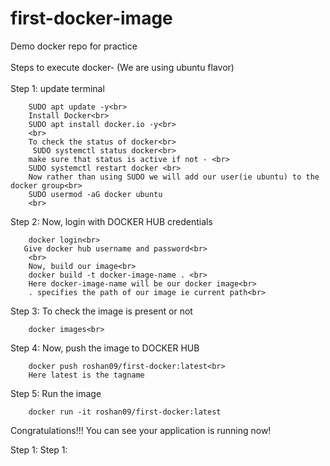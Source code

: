 # first-docker-image
Demo docker repo for practice
<br><br>
Steps to execute docker- (We are using ubuntu flavor)<br>
<br>
Step 1: update terminal<br>

        SUDO apt update -y<br>
        Install Docker<br>
        SUDO apt install docker.io -y<br>
        <br>
        To check the status of docker<br>
         SUDO systemctl status docker<br>
        make sure that status is active if not - <br>
        SUDO systemctl restart docker <br>
        Now rather than using SUDO we will add our user(ie ubuntu) to the docker group<br>
        SUDO usermod -aG docker ubuntu
        <br>
Step 2: Now, login with DOCKER HUB credentials<br> 

        docker login<br> 
       Give docker hub username and password<br> 
        <br>
        Now, build our image<br>
        docker build -t docker-image-name . <br>
        Here docker-image-name will be our docker image<br>
        . specifies the path of our image ie current path<br>
        
Step 3: To check the image is present or not<br>

        docker images<br>

Step 4: Now, push the image to DOCKER HUB<br>

        docker push roshan09/first-docker:latest<br>
        Here latest is the tagname

Step 5: Run the image<br>

        docker run -it roshan09/first-docker:latest

Congratulations!!! You can see your application is running now!

Step 1: 
Step 1: 
